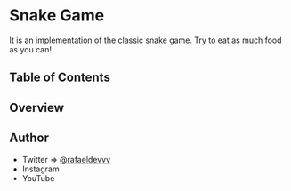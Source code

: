 # Snake Game
It is an implementation of the classic snake game. Try to eat as much food as you can!

## Table of Contents

## Overview

## Author
- Twitter => [@rafaeldevvv](https://www.twitter.com/rafaeldevvv)
- Instagram
- YouTube

